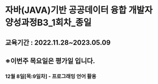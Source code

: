 # 자바(JAVA)기반 공공데이터 융합 개발자 양성과정B3_1회차_종일
<h2>교육기간 : 2022.11.28~2023.05.09<h2>
<h2>※이번주 목요일은 평가일 입니다.</h2>
  <h3>12월 8일[목:9일차] - 프로그래밍 언어 활용</h3>
